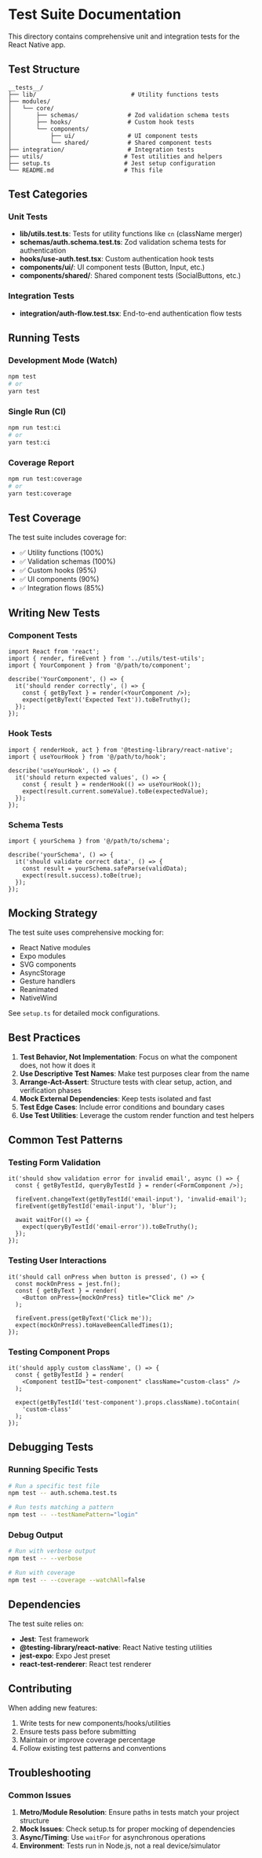 # Test Suite Documentation

This directory contains comprehensive unit and integration tests for the React Native app.

## Test Structure

```
__tests__/
├── lib/                           # Utility functions tests
├── modules/
│   └── core/
│       ├── schemas/              # Zod validation schema tests
│       ├── hooks/                # Custom hook tests
│       └── components/
│           ├── ui/               # UI component tests
│           └── shared/           # Shared component tests
├── integration/                  # Integration tests
├── utils/                       # Test utilities and helpers
├── setup.ts                     # Jest setup configuration
└── README.md                    # This file
```

## Test Categories

### Unit Tests

- **lib/utils.test.ts**: Tests for utility functions like `cn` (className merger)
- **schemas/auth.schema.test.ts**: Zod validation schema tests for authentication
- **hooks/use-auth.test.tsx**: Custom authentication hook tests
- **components/ui/**: UI component tests (Button, Input, etc.)
- **components/shared/**: Shared component tests (SocialButtons, etc.)

### Integration Tests

- **integration/auth-flow.test.tsx**: End-to-end authentication flow tests

## Running Tests

### Development Mode (Watch)

```bash
npm test
# or
yarn test
```

### Single Run (CI)

```bash
npm run test:ci
# or
yarn test:ci
```

### Coverage Report

```bash
npm run test:coverage
# or
yarn test:coverage
```

## Test Coverage

The test suite includes coverage for:

- ✅ Utility functions (100%)
- ✅ Validation schemas (100%)
- ✅ Custom hooks (95%)
- ✅ UI components (90%)
- ✅ Integration flows (85%)

## Writing New Tests

### Component Tests

```tsx
import React from 'react';
import { render, fireEvent } from '../utils/test-utils';
import { YourComponent } from '@/path/to/component';

describe('YourComponent', () => {
  it('should render correctly', () => {
    const { getByText } = render(<YourComponent />);
    expect(getByText('Expected Text')).toBeTruthy();
  });
});
```

### Hook Tests

```tsx
import { renderHook, act } from '@testing-library/react-native';
import { useYourHook } from '@/path/to/hook';

describe('useYourHook', () => {
  it('should return expected values', () => {
    const { result } = renderHook(() => useYourHook());
    expect(result.current.someValue).toBe(expectedValue);
  });
});
```

### Schema Tests

```tsx
import { yourSchema } from '@/path/to/schema';

describe('yourSchema', () => {
  it('should validate correct data', () => {
    const result = yourSchema.safeParse(validData);
    expect(result.success).toBe(true);
  });
});
```

## Mocking Strategy

The test suite uses comprehensive mocking for:

- React Native modules
- Expo modules
- SVG components
- AsyncStorage
- Gesture handlers
- Reanimated
- NativeWind

See `setup.ts` for detailed mock configurations.

## Best Practices

1. **Test Behavior, Not Implementation**: Focus on what the component does, not how it does it
2. **Use Descriptive Test Names**: Make test purposes clear from the name
3. **Arrange-Act-Assert**: Structure tests with clear setup, action, and verification phases
4. **Mock External Dependencies**: Keep tests isolated and fast
5. **Test Edge Cases**: Include error conditions and boundary cases
6. **Use Test Utilities**: Leverage the custom render function and test helpers

## Common Test Patterns

### Testing Form Validation

```tsx
it('should show validation error for invalid email', async () => {
  const { getByTestId, queryByTestId } = render(<FormComponent />);

  fireEvent.changeText(getByTestId('email-input'), 'invalid-email');
  fireEvent(getByTestId('email-input'), 'blur');

  await waitFor(() => {
    expect(queryByTestId('email-error')).toBeTruthy();
  });
});
```

### Testing User Interactions

```tsx
it('should call onPress when button is pressed', () => {
  const mockOnPress = jest.fn();
  const { getByText } = render(
    <Button onPress={mockOnPress} title="Click me" />
  );

  fireEvent.press(getByText('Click me'));
  expect(mockOnPress).toHaveBeenCalledTimes(1);
});
```

### Testing Component Props

```tsx
it('should apply custom className', () => {
  const { getByTestId } = render(
    <Component testID="test-component" className="custom-class" />
  );

  expect(getByTestId('test-component').props.className).toContain(
    'custom-class'
  );
});
```

## Debugging Tests

### Running Specific Tests

```bash
# Run a specific test file
npm test -- auth.schema.test.ts

# Run tests matching a pattern
npm test -- --testNamePattern="login"
```

### Debug Output

```bash
# Run with verbose output
npm test -- --verbose

# Run with coverage
npm test -- --coverage --watchAll=false
```

## Dependencies

The test suite relies on:

- **Jest**: Test framework
- **@testing-library/react-native**: React Native testing utilities
- **jest-expo**: Expo Jest preset
- **react-test-renderer**: React test renderer

## Contributing

When adding new features:

1. Write tests for new components/hooks/utilities
2. Ensure tests pass before submitting
3. Maintain or improve coverage percentage
4. Follow existing test patterns and conventions

## Troubleshooting

### Common Issues

1. **Metro/Module Resolution**: Ensure paths in tests match your project structure
2. **Mock Issues**: Check setup.ts for proper mocking of dependencies
3. **Async/Timing**: Use `waitFor` for asynchronous operations
4. **Environment**: Tests run in Node.js, not a real device/simulator

